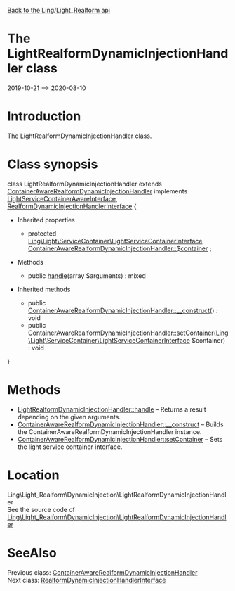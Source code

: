 [Back to the Ling/Light_Realform api](https://github.com/lingtalfi/Light_Realform/blob/master/doc/api/Ling/Light_Realform.md)



The LightRealformDynamicInjectionHandler class
================
2019-10-21 --> 2020-08-10






Introduction
============

The LightRealformDynamicInjectionHandler class.



Class synopsis
==============


class <span class="pl-k">LightRealformDynamicInjectionHandler</span> extends [ContainerAwareRealformDynamicInjectionHandler](https://github.com/lingtalfi/Light_Realform/blob/master/doc/api/Ling/Light_Realform/DynamicInjection/ContainerAwareRealformDynamicInjectionHandler.md) implements [LightServiceContainerAwareInterface](https://github.com/lingtalfi/Light/blob/master/doc/api/Ling/Light/ServiceContainer/LightServiceContainerAwareInterface.md), [RealformDynamicInjectionHandlerInterface](https://github.com/lingtalfi/Light_Realform/blob/master/doc/api/Ling/Light_Realform/DynamicInjection/RealformDynamicInjectionHandlerInterface.md) {

- Inherited properties
    - protected [Ling\Light\ServiceContainer\LightServiceContainerInterface](https://github.com/lingtalfi/Light/blob/master/doc/api/Ling/Light/ServiceContainer/LightServiceContainerInterface.md) [ContainerAwareRealformDynamicInjectionHandler::$container](#property-container) ;

- Methods
    - public [handle](https://github.com/lingtalfi/Light_Realform/blob/master/doc/api/Ling/Light_Realform/DynamicInjection/LightRealformDynamicInjectionHandler/handle.md)(array $arguments) : mixed

- Inherited methods
    - public [ContainerAwareRealformDynamicInjectionHandler::__construct](https://github.com/lingtalfi/Light_Realform/blob/master/doc/api/Ling/Light_Realform/DynamicInjection/ContainerAwareRealformDynamicInjectionHandler/__construct.md)() : void
    - public [ContainerAwareRealformDynamicInjectionHandler::setContainer](https://github.com/lingtalfi/Light_Realform/blob/master/doc/api/Ling/Light_Realform/DynamicInjection/ContainerAwareRealformDynamicInjectionHandler/setContainer.md)([Ling\Light\ServiceContainer\LightServiceContainerInterface](https://github.com/lingtalfi/Light/blob/master/doc/api/Ling/Light/ServiceContainer/LightServiceContainerInterface.md) $container) : void

}






Methods
==============

- [LightRealformDynamicInjectionHandler::handle](https://github.com/lingtalfi/Light_Realform/blob/master/doc/api/Ling/Light_Realform/DynamicInjection/LightRealformDynamicInjectionHandler/handle.md) &ndash; Returns a result depending on the given arguments.
- [ContainerAwareRealformDynamicInjectionHandler::__construct](https://github.com/lingtalfi/Light_Realform/blob/master/doc/api/Ling/Light_Realform/DynamicInjection/ContainerAwareRealformDynamicInjectionHandler/__construct.md) &ndash; Builds the ContainerAwareRealformDynamicInjectionHandler instance.
- [ContainerAwareRealformDynamicInjectionHandler::setContainer](https://github.com/lingtalfi/Light_Realform/blob/master/doc/api/Ling/Light_Realform/DynamicInjection/ContainerAwareRealformDynamicInjectionHandler/setContainer.md) &ndash; Sets the light service container interface.





Location
=============
Ling\Light_Realform\DynamicInjection\LightRealformDynamicInjectionHandler<br>
See the source code of [Ling\Light_Realform\DynamicInjection\LightRealformDynamicInjectionHandler](https://github.com/lingtalfi/Light_Realform/blob/master/DynamicInjection/LightRealformDynamicInjectionHandler.php)



SeeAlso
==============
Previous class: [ContainerAwareRealformDynamicInjectionHandler](https://github.com/lingtalfi/Light_Realform/blob/master/doc/api/Ling/Light_Realform/DynamicInjection/ContainerAwareRealformDynamicInjectionHandler.md)<br>Next class: [RealformDynamicInjectionHandlerInterface](https://github.com/lingtalfi/Light_Realform/blob/master/doc/api/Ling/Light_Realform/DynamicInjection/RealformDynamicInjectionHandlerInterface.md)<br>
